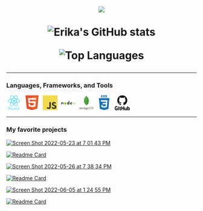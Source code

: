 <div id=header align=center>
  
<h1>   

   ![](https://komarev.com/ghpvc/?username=erika-sm&color=green)
  
 ![Erika's GitHub stats](https://github-readme-stats.vercel.app/api?username=erika-sm&count_private=true&show_icons=true&theme=nightowl&hide=stars,prs,contribs)

                    
  
![Top Languages](https://github-readme-stats.vercel.app/api/top-langs/?username=erika-sm&theme=nightowl&layout=compact)

</h1>
  
  </div>

</div>

---
### Languages, Frameworks, and Tools
<div>
  <img src="https://github.com/devicons/devicon/blob/master/icons/react/react-original-wordmark.svg" title="React" alt="React" width="40" height="40"/>&nbsp;
  <img src="https://github.com/devicons/devicon/blob/master/icons/html5/html5-original.svg" title="HTML5" alt="HTML" width="40" height="40"/>&nbsp;
  <img src="https://github.com/devicons/devicon/blob/master/icons/javascript/javascript-original.svg" title="JavaScript" alt="JavaScript" width="40" height="40"/>&nbsp;
  <img src="https://github.com/devicons/devicon/blob/master/icons/nodejs/nodejs-original-wordmark.svg" title="NodeJS" alt="NodeJS" width="40" height="40"/>&nbsp;
    <img src="https://github.com/devicons/devicon/blob/master/icons/mongodb/mongodb-original-wordmark.svg" title=MongoDB" alt="MongoDB" width="40" height="40"/>&nbsp;
     <img src="https://github.com/devicons/devicon/blob/master/icons/css3/css3-plain-wordmark.svg"  title="CSS3" alt="CSS" width="40" height="40"/>&nbsp;
     <img src="https://github.com/devicons/devicon/blob/master/icons/github/github-original-wordmark.svg" title=Github" alt="Github" width="40" height="40"/>&nbsp;
</div>

---


### My favorite projects

<a href="https://github.com/erika-sm/Bliss" >
<img width="405" alt="Screen Shot 2022-05-23 at 7 01 43 PM" src="https://user-images.githubusercontent.com/91225565/169918123-cee0c400-f142-4ab7-93c3-f11440689d8f.png">
</a>

[![Readme Card](https://github-readme-stats.vercel.app/api/pin/?username=erika-sm&repo=Bliss&show_owner=true&theme=nightowl)](https://github.com/erika-sm/Bliss)

<a href="https://github.com/erika-sm/Cyberspace" >
<img width="1724" alt="Screen Shot 2022-05-26 at 7 38 34 PM" src="https://user-images.githubusercontent.com/91225565/170598815-551f66c9-572c-43d3-8dae-4195c9ebc9fb.png">
  </a>

[![Readme Card](https://github-readme-stats.vercel.app/api/pin/?username=erika-sm&repo=Cyberspace&show_owner=true&theme=nightowl)](https://github.com/erika-sm/Cyberspace)

<a href="https://github.com/erika-sm/shape_tech" >
<img width="830" alt="Screen Shot 2022-06-05 at 1 24 55 PM" src="https://user-images.githubusercontent.com/91225565/172062673-9ab79e34-2088-4f56-9f86-b1346037e49f.png">
  </a>

[![Readme Card](https://github-readme-stats.vercel.app/api/pin/?username=erika-sm&repo=shape_tech&show_owner=true&theme=nightowl)](https://github.com/erika-sm/shape_tech)


